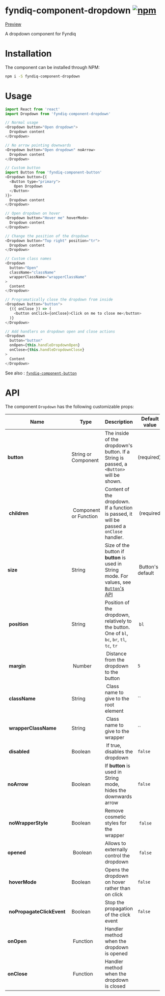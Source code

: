 # fyndiq-component-dropdown [![npm](https://img.shields.io/npm/v/fyndiq-component-dropdown.svg?maxAge=3600)](https://www.npmjs.com/package/fyndiq-component-dropdown)

[Preview](http://developers.fyndiq.com/fyndiq-ui/?selectedKind=Dropdown&selectedStory=default)

A dropdown component for Fyndiq

# Installation

The component can be installed through NPM:

``` bash
npm i -S fyndiq-component-dropdown
```

# Usage

``` js
import React from 'react'
import Dropdown from 'fyndiq-component-dropdown'

// Normal usage
<Dropdown button="Open dropdown">
  Dropdown content
</Dropdown>

// No arrow pointing downwards
<Dropdown button="Open dropdown" noArrow>
  Dropdown content
</Dropdown>

// Custom button
import Button from 'fyndiq-component-button'
<Dropdown button={(
  <Button type="primary">
    Open Dropdown
  </Button>
)}>
  Dropdown content
</Dropdown>

// Open dropdown on hover
<Dropdown button="Hover me" hoverMode>
  Dropdown content
</Dropdown>

// Change the position of the dropdown
<Dropdown button="Top right" position="tr">
  Dropdown content
</Dropdown>

// Custom class names
<Dropdown
  button="Open"
  className="className"
  wrapperClassName="wrapperClassName"
>
  Content
</Dropdown>

// Programatically close the dropdown from inside
<Dropdown button="button">
  {({ onClose }) => (
    <button onClick={onClose}>Click on me to close me</button>
  )}
</Dropdown>

// Add handlers on dropdown open and close actions
<Dropdown
  button="button"
  onOpen={this.handleDropdownOpen}
  onClose={this.handleDropdownClose}
>
  Content
</Dropdown>
```

See also : [`fyndiq-component-button`](/fyndiq/labday-fyndiq-ui/tree/master/packages/fyndiq-component-button)

# API

The component `Dropdown` has the following customizable props:

| Name | Type | Description | Default value |
|---|---|---|---|
| **button** | String or Component | The inside of the dropdown's button. If a String is passed, a `<Button>` will be shown. | (required) |
| **children** | Component or Function | Content of the dropdown. If a function is passed, it will be passed a `onClose` handler. | (required) |
| **size** | String | Size of the button if **button** is used in String mode. For values, see [`Button`'s API](../fyndiq-component-button#API) | Button's default |
| **position** | String | Position of the dropdown, relatively to the button. One of `bl`, `bc`, `br`, `tl`, `tc`, `tr` | `bl` |
| **margin** | Number | Distance from the dropdown to the button | `5` |
| **className** | String | Class name to give to the root element | `` |
| **wrapperClassName** | String | Class name to give to the wrapper | `` |
| **disabled** | Boolean | If true, disables the dropdown | `false` |
| **noArrow** | Boolean | If **button** is used in String mode, hides the downwards arrow | `false` |
| **noWrapperStyle** | Boolean | Remove cosmetic styles for the wrapper | `false` |
| **opened** | Boolean | Allows to externally control the dropdown | `false` |
| **hoverMode** | Boolean | Opens the dropdown on hover rather than on click | `false` |
| **noPropagateClickEvent** | Boolean | Stop the propagation of the click event | `false` |
| **onOpen** | Function | Handler method when the dropdown is opened | |
| **onClose** | Function | Handler method when the dropdown is closed | |
